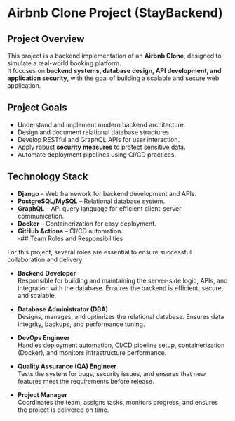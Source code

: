 # Airbnb Clone Project (StayBackend)

## Project Overview
This project is a backend implementation of an **Airbnb Clone**, designed to simulate a real-world booking platform.  
It focuses on **backend systems, database design, API development, and application security**, with the goal of building a scalable and secure web application.

## Project Goals
- Understand and implement modern backend architecture.  
- Design and document relational database structures.  
- Develop RESTful and GraphQL APIs for user interaction.  
- Apply robust **security measures** to protect sensitive data.  
- Automate deployment pipelines using CI/CD practices.  

## Technology Stack
- **Django** – Web framework for backend development and APIs.  
- **PostgreSQL/MySQL** – Relational database system.  
- **GraphQL** – API query language for efficient client-server communication.  
- **Docker** – Containerization for easy deployment.  
- **GitHub Actions** – CI/CD automation.  
-## Team Roles and Responsibilities

For this project, several roles are essential to ensure successful collaboration and delivery:

- **Backend Developer**  
  Responsible for building and maintaining the server-side logic, APIs, and integration with the database. Ensures the backend is efficient, secure, and scalable.

- **Database Administrator (DBA)**  
  Designs, manages, and optimizes the relational database. Ensures data integrity, backups, and performance tuning.

- **DevOps Engineer**  
  Handles deployment automation, CI/CD pipeline setup, containerization (Docker), and monitors infrastructure performance.

- **Quality Assurance (QA) Engineer**  
  Tests the system for bugs, security issues, and ensures that new features meet the requirements before release.

- **Project Manager**  
  Coordinates the team, assigns tasks, monitors progress, and ensures the project is delivered on time.

